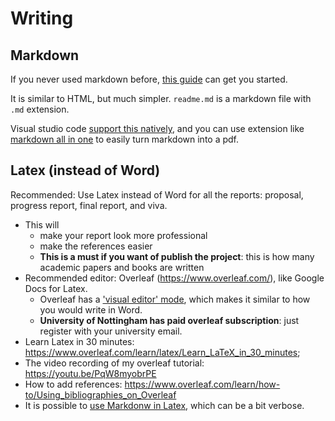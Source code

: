 # Writing

## Markdown
If you never used markdown before, [this guide](https://docs.github.com/en/get-started/writing-on-github/getting-started-with-writing-and-formatting-on-github/basic-writing-and-formatting-syntax) can get you started. 

It is similar to HTML, but much simpler. `readme.md` is a markdown file with `.md` extension.

Visual studio code [support this natively](https://code.visualstudio.com/docs/languages/markdown), and you can use extension like [markdown all in one](https://marketplace.visualstudio.com/items?itemName=yzhang.markdown-all-in-one) to easily turn markdown into a pdf.

## Latex (instead of Word)
Recommended: Use Latex instead of Word for all the reports: proposal, progress report, final report, and viva.
- This will 
  - make your report look more professional
  - make the references easier
  - **This is a must if you want of publish the project**: this is how many academic papers and books are written
- Recommended editor: Overleaf (https://www.overleaf.com/), like Google Docs for Latex.
  - Overleaf has a ['visual editor' mode](https://www.overleaf.com/learn/how-to/How_do_I_use_Overleaf%3F), which makes it similar to how you would write in Word.
  - **University of Nottingham has paid overleaf subscription**: just register with your university email.
- Learn Latex in 30 minutes: https://www.overleaf.com/learn/latex/Learn_LaTeX_in_30_minutes;
- The video recording of my overleaf tutorial: https://youtu.be/PqW8myobrPE
- How to add references: https://www.overleaf.com/learn/how-to/Using_bibliographies_on_Overleaf
- It is possible to [use Markdonw in Latex](https://www.overleaf.com/learn/how-to/Writing_Markdown_in_LaTeX_Documents), which can be a bit verbose.
